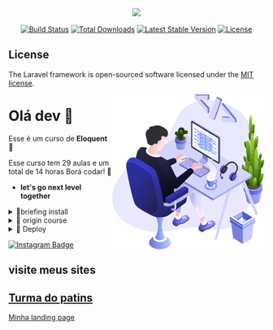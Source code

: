 <p align="center"><a href="https://laravel.com" target="_blank"><img src="https://raw.githubusercontent.com/laravel/art/master/logo-lockup/5%20SVG/2%20CMYK/1%20Full%20Color/laravel-logolockup-cmyk-red.svg" width="400"></a></p>

<p align="center">
<a href="https://travis-ci.org/laravel/framework"><img src="https://travis-ci.org/laravel/framework.svg" alt="Build Status"></a>
<a href="https://packagist.org/packages/laravel/framework"><img src="https://img.shields.io/packagist/dt/laravel/framework" alt="Total Downloads"></a>
<a href="https://packagist.org/packages/laravel/framework"><img src="https://img.shields.io/packagist/v/laravel/framework" alt="Latest Stable Version"></a>
<a href="https://packagist.org/packages/laravel/framework"><img src="https://img.shields.io/packagist/l/laravel/framework" alt="License"></a>
</p>


## License

The Laravel framework is open-sourced software licensed under the [MIT license](https://opensource.org/licenses/MIT).


<img align="right" src="https://github.com/fergracianoo/fergracianoo/blob/master/images/illustration.png" width="300"/>


# Olá dev 👋

Esse é um curso de **Eloquent** 🤩

Esse curso tem 29 aulas e um total de 14 horas Borá codar! 🚀 

- **let's go next level together**

<details>
  <summary>📃briefing install</summary>
  
  ## instalação
  - instalar o xampp
  - instalar o vs code
  - `composer create-project --prefer-dist laravel/laravel curso-eloquent`
  - pra iniciar o projeto: `php artisan serve`
  - `php artisan make:controller EventController`
  - `php artisan make:component nomeDoSeuComponent`
  - configure o .env depois = php artisan migrate // precisa rodar o XAMPP antes
</details>

<details>
  <summary>📃 origin course</summary>
  
  ## curso - EspecializaTi
  - professor: CARLOS FERREIRA
  - [academy.especializati](https://academy.especializati.com.br/curso/laravel-eloquent)
  - 
</details>


<details>
  <summary>📃 Deploy </summary>
    
  -  `ssh root@numeroDoSeuDroplets` entrar no droplet
    
  -  `adduser gabriel` criar novo usuario, nunca trabalhe com user root
  
  - `sudo rm -rf ~/.laradock` 
    
  - Atalhos vs code
    
  - vc seleciona um nome e depois usa esse comado, ai vc vai poder modificar todo seu código mudado uma única linha
    
    `Ctrl+shift+l`
    
  - pode pode selecioar varios assuntos e mudar todos de uma vez
    
    Ctrl+d
</details>


[![Instagram Badge](https://img.shields.io/badge/-Gabriel.Fernandes.f-6633cc?style=flat-square&labelColor=6633cc&logo=instagram&logoColor=white&link=https://www.instagram.com/Gabriel.Fernandes.f/)](https://www.instagram.com/Gabriel.Fernandes.f/) 

## visite meus sites
[Turma do patins](https://turmadopatins.tech)
-
[Minha landing page](https://meuevento.tech)

